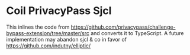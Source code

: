 # Coil PrivacyPass Sjcl

This inlines the code from https://github.com/privacypass/challenge-bypass-extension/tree/master/src and converts it to TypeScript.
A future implementation may abandon sjcl & co in favor of https://github.com/indutny/elliptic/
